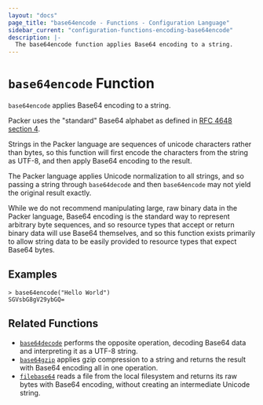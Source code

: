 ```yaml
---
layout: "docs"
page_title: "base64encode - Functions - Configuration Language"
sidebar_current: "configuration-functions-encoding-base64encode"
description: |-
  The base64encode function applies Base64 encoding to a string.
---
```


# `base64encode` Function


`base64encode` applies Base64 encoding to a string.

Packer uses the "standard" Base64 alphabet as defined in
[RFC 4648 section 4](https://tools.ietf.org/html/rfc4648#section-4).

Strings in the Packer language are sequences of unicode characters rather
than bytes, so this function will first encode the characters from the string
as UTF-8, and then apply Base64 encoding to the result.

The Packer language applies Unicode normalization to all strings, and so
passing a string through `base64decode` and then `base64encode` may not yield
the original result exactly.

While we do not recommend manipulating large, raw binary data in the Packer
language, Base64 encoding is the standard way to represent arbitrary byte
sequences, and so resource types that accept or return binary data will use
Base64 themselves, and so this function exists primarily to allow string
data to be easily provided to resource types that expect Base64 bytes.

## Examples

```
> base64encode("Hello World")
SGVsbG8gV29ybGQ=
```

## Related Functions

* [`base64decode`](./base64decode.html) performs the opposite operation,
  decoding Base64 data and interpreting it as a UTF-8 string.
* [`base64gzip`](./base64gzip.html) applies gzip compression to a string
  and returns the result with Base64 encoding all in one operation.
* [`filebase64`](./filebase64.html) reads a file from the local filesystem
  and returns its raw bytes with Base64 encoding, without creating an
  intermediate Unicode string.
